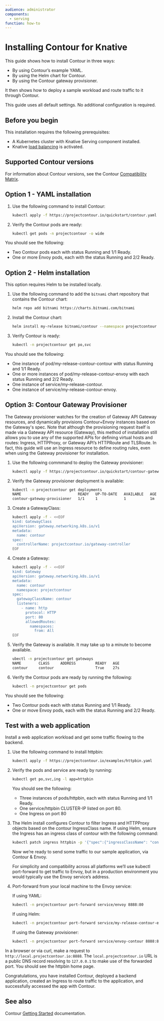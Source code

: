 ```yaml
---
audience: administrator
components:
  - serving
function: how-to
---
```


# Installing Contour for Knative

This guide shows how to install Contour in three ways:

- By using Contour’s example YAML.
- By using the Helm chart for Contour.
- By using the Contour gateway provisioner.

It then shows how to deploy a sample workload and route traffic to it through Contour.

This guide uses all default settings. No additional configuration is required.

## Before you begin

This installation requires the following prerequisites:

- A Kubernetes cluster with Knative Serving component installed.
- Knative [load balancing](../serving/load-balancing/README.md) is activated.

## Supported Contour versions

For information about Contour versions, see the Contour [Compatibility Matrix](https://projectcontour.io/resources/compatibility-matrix/).

## Option 1 - YAML installation

1. Use the following command to install Contour:

    ```bash
    kubectl apply -f https://projectcontour.io/quickstart/contour.yaml
    ```

1. Verify the Contour pods are ready:

    ```bash
    kubectl get pods -n projectcontour -o wide
    ```

You should see the following:

- Two Contour pods each with status Running and 1/1 Ready.
- One or more Envoy pods, each with the status Running and 2/2 Ready.

## Option 2 - Helm installation

This option requires Helm to be installed locally.

1. Use the following command to add the `bitnami` chart repository that contains the Contour chart:

    ```bash
    helm repo add bitnami https://charts.bitnami.com/bitnami
    ```

1. Install the Contour chart:

    ```bash
    helm install my-release bitnami/contour --namespace projectcontour --create-namespace
    ```

1. Verify Contour is ready:

    ```bash
    kubectl -n projectcontour get po,svc
    ```

You should see the following:

- One instance of pod/my-release-contour-contour with status Running and 1/1 Ready.
- One or more instances of pod/my-release-contour-envoy with each status Running and 2/2 Ready.
- One instance of service/my-release-contour.
- One instance of service/my-release-contour-envoy.

## Option 3: Contour Gateway Provisioner

The Gateway provisioner watches for the creation of Gateway API Gateway resources, and dynamically provisions Contour+Envoy instances based on the Gateway's spec. Note that although the provisioning request itself is made via a Gateway API resource (Gateway), this method of installation still allows you to use any of the supported APIs for defining virtual hosts and routes: Ingress, HTTPProxy, or Gateway API’s HTTPRoute and TLSRoute. In fact, this guide will use an Ingress resource to define routing rules, even when using the Gateway provisioner for installation.

1. Use the following commmand to deploy the Gateway provisioner:

    ```bash
    kubectl apply -f https://projectcontour.io/quickstart/contour-gateway-provisioner.yaml
    ```

1. Verify the Gateway provisioner deployment is available:

    ```bash
    kubectl -n projectcontour get deployments
    NAME                          READY   UP-TO-DATE   AVAILABLE   AGE
    contour-gateway-provisioner   1/1     1            1           1m
    ```

1. Create a GatewayClass:

    ```bash
    kubectl apply -f - <<EOF
    kind: GatewayClass
    apiVersion: gateway.networking.k8s.io/v1
    metadata:
      name: contour
    spec:
      controllerName: projectcontour.io/gateway-controller
    EOF
    ```

1. Create a Gateway:

    ```bash
    kubectl apply -f - <<EOF
    kind: Gateway
    apiVersion: gateway.networking.k8s.io/v1
    metadata:
      name: contour
      namespace: projectcontour
    spec:
      gatewayClassName: contour
      listeners:
        - name: http
          protocol: HTTP
          port: 80
          allowedRoutes:
            namespaces:
              from: All
    EOF
    ```

1. Verify the Gateway is available. It may take up to a minute to become available.

    ```bash
    ubectl -n projectcontour get gateways
    NAME        CLASS     ADDRESS         READY   AGE
    contour     contour                   True    27s
    ```

1. Verify the Contour pods are ready by running the following:

    ```bash
    kubectl -n projectcontour get pods
    ```

You should see the following:

- Two Contour pods each with status Running and 1/1 Ready.
- One or move Envoy pods, each with the status Running and 2/2 Ready.

## Test with a web application

Install a web application workload and get some traffic flowing to the backend.

1. Use the following command to install httpbin:

    ```bash
    kubectl apply -f https://projectcontour.io/examples/httpbin.yaml
    ```

1. Verify the pods and service are ready by running:

    ```bash
    kubectl get po,svc,ing -l app=httpbin
    ```

    You should see the following:

    - Three instances of pods/httpbin, each with status Running and 1/1 Ready.
    - One service/httpbin CLUSTER-IP listed on port 80.
    - One Ingress on port 80
  
1. The Helm install configures Contour to filter Ingress and HTTPProxy objects based on the contour IngressClass name. If using Helm, ensure the Ingress has an ingress class of contour with the following command:

    ```bash
    kubectl patch ingress httpbin -p '{"spec":{"ingressClassName": "contour"}}'
    ```

    Now we’re ready to send some traffic to our sample application, via Contour & Envoy.

    For simplicity and compatibility across all platforms we’ll use kubectl port-forward to get traffic to Envoy, but in a production environment you would typically use the Envoy service’s address.

1. Port-forward from your local machine to the Envoy service:

    If using YAML:

    ```bash
    kubectl -n projectcontour port-forward service/envoy 8888:80
    ```

    If using Helm:

    ```bash
    kubectl -n projectcontour port-forward service/my-release-contour-envoy 8888:80
    ```

    If using the Gateway provisioner:

    ```bash
    kubectl -n projectcontour port-forward service/envoy-contour 8888:80
    ```

In a browser or via curl, make a request to `http://local.projectcontour.io:8888`. The `local.projectcontour.io` URL is a public DNS record resolving to `127.0.0.1` to make use of the forwarded port. You should see the httpbin home page.

Congratulations, you have installed Contour, deployed a backend application, created an Ingress to route traffic to the application, and successfully accessed the app with Contour.

## See also

Contour [Getting Started](https://projectcontour.io/getting-started/) documentation.
